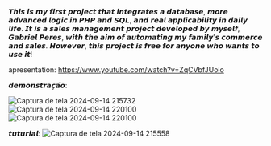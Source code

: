 𝙏𝙝𝙞𝙨 𝙞𝙨 𝙢𝙮 𝙛𝙞𝙧𝙨𝙩 𝙥𝙧𝙤𝙟𝙚𝙘𝙩 𝙩𝙝𝙖𝙩 𝙞𝙣𝙩𝙚𝙜𝙧𝙖𝙩𝙚𝙨 𝙖 𝙙𝙖𝙩𝙖𝙗𝙖𝙨𝙚, 𝙢𝙤𝙧𝙚 𝙖𝙙𝙫𝙖𝙣𝙘𝙚𝙙 𝙡𝙤𝙜𝙞𝙘 𝙞𝙣 𝙋𝙃𝙋 𝙖𝙣𝙙 𝙎𝙌𝙇, 𝙖𝙣𝙙 𝙧𝙚𝙖𝙡 𝙖𝙥𝙥𝙡𝙞𝙘𝙖𝙗𝙞𝙡𝙞𝙩𝙮 𝙞𝙣 𝙙𝙖𝙞𝙡𝙮 𝙡𝙞𝙛𝙚. 𝙄𝙩 𝙞𝙨 𝙖 𝙨𝙖𝙡𝙚𝙨 𝙢𝙖𝙣𝙖𝙜𝙚𝙢𝙚𝙣𝙩 𝙥𝙧𝙤𝙟𝙚𝙘𝙩 𝙙𝙚𝙫𝙚𝙡𝙤𝙥𝙚𝙙 𝙗𝙮 𝙢𝙮𝙨𝙚𝙡𝙛, 𝙂𝙖𝙗𝙧𝙞𝙚𝙡 𝙋𝙚𝙧𝙚𝙨, 𝙬𝙞𝙩𝙝 𝙩𝙝𝙚 𝙖𝙞𝙢 𝙤𝙛 𝙖𝙪𝙩𝙤𝙢𝙖𝙩𝙞𝙣𝙜 𝙢𝙮 𝙛𝙖𝙢𝙞𝙡𝙮'𝙨 𝙘𝙤𝙢𝙢𝙚𝙧𝙘𝙚 𝙖𝙣𝙙 𝙨𝙖𝙡𝙚𝙨. 𝙃𝙤𝙬𝙚𝙫𝙚𝙧, 𝙩𝙝𝙞𝙨 𝙥𝙧𝙤𝙟𝙚𝙘𝙩 𝙞𝙨 𝙛𝙧𝙚𝙚 𝙛𝙤𝙧 𝙖𝙣𝙮𝙤𝙣𝙚 𝙬𝙝𝙤 𝙬𝙖𝙣𝙩𝙨 𝙩𝙤 𝙪𝙨𝙚 𝙞𝙩!

apresentation:
https://www.youtube.com/watch?v=ZqCVbfJUoio

𝙙𝙚𝙢𝙤𝙣𝙨𝙩𝙧𝙖𝙘̧𝙖̃𝙤:

![Captura de tela 2024-09-14 215732](https://github.com/user-attachments/assets/1faf45c1-d0e5-4460-ba20-bf10005c7ff2)
![Captura de tela 2024-09-14 220100](https://github.com/user-attachments/assets/3e71056c-c114-41b0-9680-0fd58a5a8d19)
![Captura de tela 2024-09-14 220100](https://github.com/user-attachments/assets/d1891c0f-0644-403b-a699-78318b4ffb9d)

𝙩𝙪𝙩𝙪𝙧𝙞𝙖𝙡:
![Captura de tela 2024-09-14 215558](https://github.com/user-attachments/assets/e3607093-420e-4dbb-a136-b66cf1fb3395)
